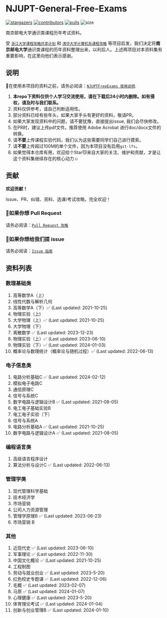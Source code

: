 # NJUPT-General-Free-Exams

[![stargazers](https://img.shields.io/github/stars/NJUPTFreeExams/NJUPT-General-Free-Exams.svg?style=for-the-badge)](https://github.com/NJUPTFreeExams/NJUPT-General-Free-Exams/stargazers)
[![contributors](https://img.shields.io/github/forks/NJUPTFreeExams/NJUPT-General-Free-Exams.svg?style=for-the-badge)](https://github.com/NJUPTFreeExams/NJUPT-General-Free-Exams/network/members)
[![pulls](https://img.shields.io/github/issues-pr-closed-raw/NJUPTFreeExams/NJUPT-General-Free-Exams.svg?style=for-the-badge)](https://github.com/NJUPTFreeExams/NJUPT-General-Free-Exams/pulls)
![size](https://img.shields.io/github/repo-size/NJUPTFreeExams/NJUPT-General-Free-Exams.svg?style=for-the-badge)

南京邮电大学通识类课程历年考试资料。

受 [`浙江大学课程攻略共享计划`](https://github.com/QSCTech/zju-icicles) 和 [`清华大学计算机系课程攻略`](https://github.com/Trinkle23897/THU-CST-Cracker) 等项目启发，我们决定将**南京邮电大学**通识类课程的历年资料整理出来，以利后人。上述两项目对本资料集有重要影响，在这里向他们表示感谢。

## 说明

📍在使用本项目的资料之前，请务必阅读：[`NJUPTFreeExams 使用说明`](https://njuptfreeexams.github.io/UserGuide.html).

1. **本repo下资料仅供个人学习交流使用，请在下载后24小时内删除。如有侵权，请及时与我们联系。**
2. 资料仅供参考，请自己判断适用性。
3. 部分资料已经有些年头，如果大家手头有更好的资料，敬请PR。 
4. 如果大家发现资料中的问题，请不要犹豫，直接提出issue, 我们会尽快修改。
5. 在PR时，建议上传pdf文件。推荐使用 Adobe Acrobat 进行doc/docx文件的转换。
6. 请**不要**上传课程实验代码，我们认为这些需要同学们自己进行摸索。
7. 请**不要**上传超过100M的单个文件，因为本项目没有启用`git-lfs`。
8. 如果觉得本仓库有用，欢迎给个Star😼来自大家的关注、维护和贡献，才是让这个资料集继续存在的核心动力☺️

## 贡献

**欢迎贡献！**

Issue、PR、纠错、资料、选课/考试攻略，完全欢迎！

### 📌如果你想 Pull Request

请务必阅读：[`Pull Request 攻略`](https://njuptfreeexams.github.io/UploadGuide.html)

### 📌如果你想给我们提 issue

请务必阅读：[`Issue 指南`](https://njuptfreeexams.github.io/IssueGuide.html)

## 资料列表

### 数理基础类

1. 高等数学A（上）
2. 线性代数与解析几何 
3. 高等数学A（下）✅ (Last updated: 2021-10-25)
4. 物理实验（上) 
5. 大学物理（上）✅ (Last updated: 2021-10-25)
6. 大学物理（下） 
7. 离散数学 ✅ (Last updated: 2023-12-23)
8. 物理实验（上）✅ (Last updated: 2023-06-10)
9. 物理实验（下）✅ (Last updated: 2024-01-03)
10. 概率论与数理统计（概率论与随机过程）✅ (Last updated: 2022-06-13)

### 电子信息类


1. 电路分析基础C ✅ (Last updated: 2024-02-12)
2. 模拟电子电路C
3. 通信原理C
4. 信号与系统C
5. 数字电路与逻辑设计B ✅ (Last updated: 2021-08-05)
6. 电工电子基础实验B
7. 电工电子实验（下）
8. 信号与系统A
9. 电路分析基础A ✅ (Last updated: 2021-10-25)
10. 数字电路与逻辑设计A ✅ (Last updated: 2021-08-05)

### 编程语言类

1. 高级语言程序设计
2. 算法分析与设计C ✅ (Last updated: 2022-06-13)

### 管理学类

1. 现代管理科学基础
2. 技术经济学
3. 市场营销
4. 公司人力资源管理
5. 管理学原理B ✅ (Last updated: 2023-06-23)
6. 市场营销 B

### 其他

1. 近现代史 ✅ (Last updated: 2023-06-10)
2. 军事理论 ✅ (Last updated: 2022-11-30)
3. 中国文化概论 ✅ (Last updated: 2021-10-25)
4. 工程制图
5. 劳动与就业创业 ✅ (Last updated: 2023-5-20)
6. 红色校史专题课 ✅ (Last updated: 2022-12-06)
7. 毛概 ✅ (Last updated: 2023-02-07)
8. 马原 ✅ (Last updated: 2024-01-07)
9. 心理健康 ✅ (Last updated: 2023-5-20)
10. 体育理论考试 ✅ (Last updated: 2024-01-04)
11. 创新与创业管理B ✅ (Last updated: 2024-01-10)
